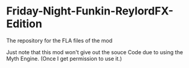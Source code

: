 # Friday-Night-Funkin-ReylordFX-Edition
The repository for the FLA files of the mod

Just note that this mod won't give out the souce
Code due to using the Myth Engine.
(Once I get permission to use it.)
